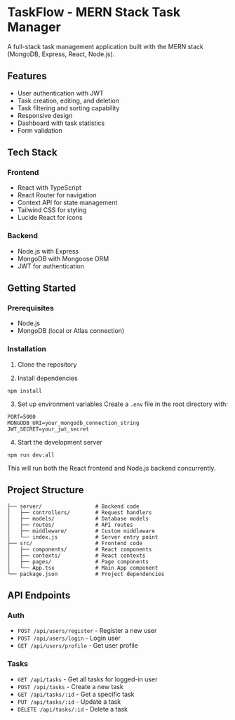 # TaskFlow - MERN Stack Task Manager

A full-stack task management application built with the MERN stack (MongoDB, Express, React, Node.js).

## Features

- User authentication with JWT
- Task creation, editing, and deletion
- Task filtering and sorting capability
- Responsive design
- Dashboard with task statistics
- Form validation

## Tech Stack

### Frontend
- React with TypeScript
- React Router for navigation
- Context API for state management
- Tailwind CSS for styling
- Lucide React for icons

### Backend
- Node.js with Express
- MongoDB with Mongoose ORM
- JWT for authentication

## Getting Started

### Prerequisites
- Node.js
- MongoDB (local or Atlas connection)

### Installation

1. Clone the repository

2. Install dependencies
```
npm install
```

3. Set up environment variables
Create a `.env` file in the root directory with:
```
PORT=5000
MONGODB_URI=your_mongodb_connection_string
JWT_SECRET=your_jwt_secret
```

4. Start the development server
```
npm run dev:all
```

This will run both the React frontend and Node.js backend concurrently.

## Project Structure

```
├── server/                 # Backend code
│   ├── controllers/        # Request handlers
│   ├── models/             # Database models
│   ├── routes/             # API routes
│   ├── middleware/         # Custom middleware
│   └── index.js            # Server entry point
├── src/                    # Frontend code
│   ├── components/         # React components
│   ├── contexts/           # React contexts
│   ├── pages/              # Page components
│   └── App.tsx             # Main App component
└── package.json            # Project dependencies
```

## API Endpoints

### Auth
- `POST /api/users/register` - Register a new user
- `POST /api/users/login` - Login user
- `GET /api/users/profile` - Get user profile

### Tasks
- `GET /api/tasks` - Get all tasks for logged-in user
- `POST /api/tasks` - Create a new task
- `GET /api/tasks/:id` - Get a specific task
- `PUT /api/tasks/:id` - Update a task
- `DELETE /api/tasks/:id` - Delete a task
